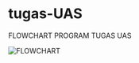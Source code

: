 # tugas-UAS

FLOWCHART PROGRAM TUGAS UAS

![FLOWCHART](https://user-images.githubusercontent.com/45529677/56093421-cadba680-5ef2-11e9-98b9-25e8ea6d8196.jpg)
